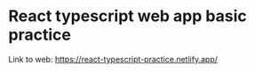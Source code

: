 # React typescript web app basic practice

Link to web: https://react-typescript-practice.netlify.app/
